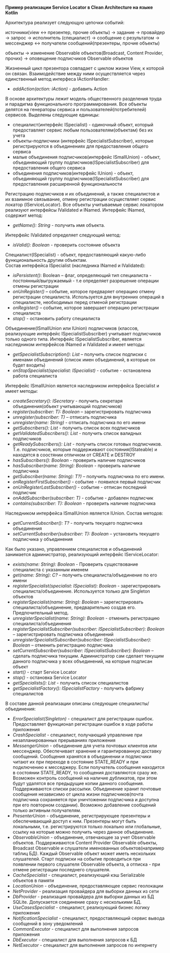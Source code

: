 **Пример реализации Service Locator в Clean Architecture на языке Kotlin**

Архитектура реализует следующую цепочки событий:

источники(view <-> презентер, прочие объекты) -> задание -> провайдер -> запрос -> исполнитель (специалист) -> сообщение с результатом -> мессенджер <-> получатели сообщений(презентеры, прочие объекты)

объекты -> изменение Observable объектов(Broadcast, Content Provider, прочих) -> оповещение подписчиков Observable объектов 

Жизненный цикл презентора совпадает с циклом жизни View, к которой он связан. Взаимодействие 
между ними осуществляется через единственный метод интерфеса IActionHandler:

- *addAction(action: iAction)* - добавить Action 

В основе архитектуры лежит модель общественного разделения труда и парадигма функционального программирования. Все объекты делятся на генераторы сервиса и пользователей(потребителей) сервисов. Выделены следующие единицы:
- специалист(интерфейс ISpecialist) - одиночный объект, который предоставляет сервис любым пользователям(объектам) без их учета
- объекты-подписчики (интерфейс ISpecialistSubscriber), которые регистрируются в объединениях для предоставления общего сервиса
- малые объединения подписчиков(интерфейс ISmallUnion) - объект, объединяющий группу подписчиков(ISpecialistSubscriber) для предоставления общего сервиса
- объединения подписчиков(интерфейс IUnion) - объект, объединяющий группу подписчиков(ISpecialistSubscriber) для предоставления расширенной функциональности

Регистрацию подписчиков и их объединений, а также специалистов и их взаимное связывание, отмену регистрации осуществляет сервис локатор (IServiceLocator).
Все объекты учитываемые сервис локатором реализуют интерфейсы IValidated и INamed. Интерфейс INamed, содержит метод:

- *getName(): String* - получить имя объекта.

Интерфейс IValidated определяет следующий метод:

- *isValid(): Boolean* - проверить состояние объекта

Специалист(ISpecialist) - объект, предоставляющий какую-либо функциональность другим объектам.  
Состав интерфейса ISpecialist (наследника INamed и IValidated):
- *isPersistent()*: Boolean – флаг, определяющий тип специалиста - постоянный/выгружаемый - т.е определяет разрешение операции отмены регистрации
- *onUnRegister()* – событие, которое предваряет операцию отмену регистрации 
	специалиста. Используется для внутренних операций в специалисте, необходимых перед отменой 
	регистрации
- *onRegister()* – событие, которое завершает операцию регистрации специалиста
- *stop()* - остановить работу специалиста

Объединение(ISmallUnion или IUnion) подписчиков (классов, реализующие интерфейс ISpecialistSubscriber) учитывает подписчиков только одного типа. Интерфейс ISpecialistSubscriber, является наследником интерфейсов INamed и IValidated и имеет методы:
- *getSpecialistSubscription(): List<String>* – получить список подписки с именами объединений (список имен объединений, в которые он будет входить)
- *onStopSpecialist(specialist: ISpecialist)* - событие - остановлена работа специалиста

Интерфейс ISmallUnion является наследником интерфейса Specialist и имеет методы:
- *createSecretary(): ISecretary<T>* - получить секретаря объединения(объект учитывающий подписчиков)
- *register(subscriber: T): Boolean* – зарегистрировать подписчика
- *unregister(subscriber: T)* – отписать подписчика
- *unregister(name: String)* - отписать подписчика по его имени
- *getSubscribers(): List<T>* - получить список всех подписчиков
- *getValidatedSubscribers(): List<T>* - получить список валидных подписчиков
- *getReadySubscribers(): List<T>* - получить список готовых подписчиков. Т.е. подписчиков, которые поддерживают состояния(IStateable) и находятся в соостянии отличном от CREATE и DESTROY
- *hasSubscribers(): Boolean* - проверить наличие подписчиков
- *hasSubscriber(name: String): Boolean* - проверить наличие подписчика
- *getSubscriber(name: String): T?)* – получить подписчика по его имени.
- *onRegisterFirstSubscriber()* - событие - появился первый подписчик
- *onUnRegisterLastSubscriber()* - событие - отписан последний подписчик
- *onAddSubscriber(subscriber: T)* - событие - добавлен подписчик
- *contains(subscriber: T): Boolean* - проверить наличие подписчика

Наследником интерфейса ISmallUnion является IUnion. Состав методов:
- *getCurrentSubscriber(): T?* - получить текущего подписчика объединения 
- *setCurrentSubscriber(subscriber: T): Boolean* – установить текущего подписчика у объединения

Как было указано, управлением специалистов и объединений занимается администратор, 
реализующий интерфейс IServiceLocator:
- *exists(name: String): Boolean* - Проверить существование специалиста с указанным именем
- *<C : ISpecialist> get(name: String): C?* – получить специалиста/объединение по его имени
- *registerSpecialist(specialist: ISpecialist): Boolean* - зарегистрировать специалиста/объединение. Используется только 
	для Singleton объектов
- *registerSpecialist(name: String): Boolean* – зарегистрировать специалиста/объединение, предварительно создав 
	его. Предпочительный метод.
- *unregisterSpecialist(name: String): Boolean* - отменить регистрацию специалиста/объединения
- *registerSpecialistSubscriber(subscriber: ISpecialistSubscriber): Boolean* – зарегистрировать подписчика объединений
- *unregisterSpecialistSubscriber(subscriber: ISpecialistSubscriber): Boolean* – отменить регистрацию подписчика
- *setCurrentSubscriber(subscriber: ISpecialistSubscriber): Boolean* – сделать подписчика текущим. Администратор сам 
	сделает текущим данного подписчика у всех объединений, на которые подписан объект
- *start()* - старт Service Locator
- *stop()* - остановка Service Locator
- *getSpecialists(): List<ISpecialist>* - получить список специалистов
- *getSpecialistFactory(): ISpecialistFactory* - получить фабрику специалистов

В составе данной реализации описаны следующие специалисты/объединения:
- *ErrorSpecialist(Singleton)* - специалист для регистрации ошибок. Предоставляет функционал регистрации ошибок в ходе работы приложения
- *CrashSpecialist* - специалист, получающий управление при незапланированных прерываниях приложения
- *MessengerUnion* - объединение для учета почтовых клиентов или мессенджер. Обеспечивает хранение и гарантированную доставку сообщений. Сообщения хранятся в объединении и подписчики читают их при переходе в состояние STATE_READY и при подключению к месседжеру. Если получатель сообщения находится в состоянии STATE_READY, то сообщения доставляются сразу же. Возможен контроль сообщений на наличие дубликатов, при этом будут удалятся все предыдущие копии данного сообщения. Поддерживаются списки рассылки. Объединение хранит почтовые сообщения независимо от цикла жизни подписчиков(почта подписчика сохраняется при уничтожении подписчика и доступна при его повторном создании). Возможно добавление сообщений только активным получателям.
- *PresenterUnion* - объединение, регистрирующее презентеры и обеспечивающий доступ к ним. Презентеры могут быть локальными,   т.е. регистрируются только локально или глобальные, ссылку на которые можно получить через данное объединение. 
- *ObservableUnion* - объединение, отвечающее за учет Observable объектов. Поддерживаются Content Provider Observable объекты, Broadcast Observable и слушатели именованных объектов(например таблиц БД). Каждый Observable объект может иметь нескольких слушателей. Старт подписки на событие проводиться при появлении первого слушателя Observable объекта, а отписка - при отмене регистрации последнего слушателя. 
- *CacheSpecialist* - специалист, реализующий кэш Serializable объектов в памяти
- *LocationUnion* - объединение, предоставляющее сервис геолокации
- *NetProvider* - реализация провайдера для выборки данных из сети
- *DbProvider* - реализация провайдера для выборки данных из БД SQLite. Допускается соединение сразу с несколькими БД.
- *UseCasesSpecialist* - специалист, реализующий бизнес логику приложения
- *NotificationSpecialist* - специалист, предоставляющий сервис вывода сообщений в зону уведомлений
- *CommonExecutor* - специалист для выполнения запросов приложения
- *DbExecutor* - специалист для выполнения запросов к БД
- *NetExecutor* - специалист для выполнения запросов по интернету
